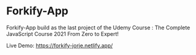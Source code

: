 # Forkify-App
Forkify-App build as the last project of the Udemy Course : The Complete JavaScript Course 2021 From Zero to Expert!

Live Demo: https://forkify-jorje.netlify.app/
